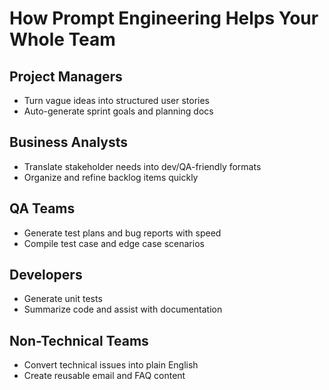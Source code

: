 # How Prompt Engineering Helps Your Whole Team

## Project Managers
- Turn vague ideas into structured user stories
- Auto-generate sprint goals and planning docs

## Business Analysts
- Translate stakeholder needs into dev/QA-friendly formats
- Organize and refine backlog items quickly

## QA Teams
- Generate test plans and bug reports with speed
- Compile test case and edge case scenarios

## Developers
- Generate unit tests
- Summarize code and assist with documentation

## Non-Technical Teams
- Convert technical issues into plain English
- Create reusable email and FAQ content

